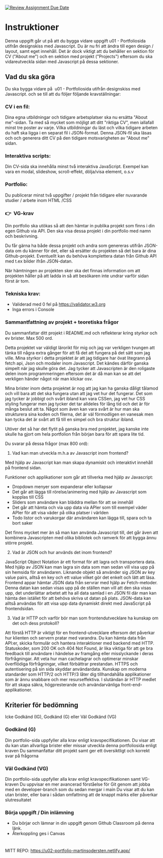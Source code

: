 [![Review Assignment Due Date](https://classroom.github.com/assets/deadline-readme-button-22041afd0340ce965d47ae6ef1cefeee28c7c493a6346c4f15d667ab976d596c.svg)](https://classroom.github.com/a/Y0f03qEq)

# Instruktioner

Denna uppgift går ut på att du bygga vidare uppgift u01 - Portfoliosida utifrån designskiss med Javascript. Du är nu fri att ändra till egen design / layout, samt eget innehåll. Det är dock viktigt att du behåller en sektion för CV ("About me") och en sektion med projekt ("Projects") eftersom du ska vidareutveckla sidan med Javascript på dessa sektioner.

## Vad du ska göra

Du ska bygga vidare på  u01 - Portfoliosida utifrån designskiss med Javascript. och se till att du följer följande kravställningar:

### CV i en fil:

Dina egna utbildningar och tidigare arbetsplatser ska nu ersätta "About me"-sidan. Ta med så mycket som möjligt att ditt "riktiga CV", men iallafall minst tre poster av varje.
Vilka utbildningar du läst och vilka tidigare arbeten du haft ska ligga i en separat fil i JSON-format. Denna JSON-fil ska läsas och och generera ditt CV på den tidigare motsvarigheten av "About me" sidan.

### Interaktiva scripts:

Din CV-sida ska innehålla minst två interaktiva JavaScript. Exempel kan vara en modal, slideshow, scroll-effekt, dölja/visa element, o.s.v

### Portfolio:

Du publicerar minst två uppgifter / projekt från tidigare eller nuvarande studier / arbete inom HTML /CSS

### 👉  VG-krav

Din portfolio ska utökas så att den hämtar in publika projekt som finns i din egen Github via API. Den ska visa dessa projekt i din portfolio med namn och beskrivning.

Du får gärna ha både dessa projekt och andra som genereras utifrån JSON-data om du känner för det, eller så ersätter du projekten så det bara är dina Github-projekt. Eventuellt kan du behöva komplettera datan från Github API med t.ex bilder ifrån JSON-datan.

När hämtningen av projekten sker ska det finnas information om att projekten håller på att ladda in så att besökaren inte undrar varför sidan först är tom.

### Tekniska krav:

- Validerad med 0 fel på https://validator.w3.org
- Inga errors i Console

### Sammantfattning av projekt + teoretiska frågor

Du sammanfattar ditt projekt i README.md och reflekterar kring styrkor och ev brister. Max 500 ord.

Detta projektet var väldigt lärorikt för mig och jag var verkligen tvungen att tänka till några extra gånger för att få det att fungera på det sätt som jag ville. Mina styrkor i detta projektet är att jag tidigare har övat litegrann på fetch api, Json och modaler inom Javascript. Det kändes därför ganska simpelt när jag skulle göra det. Jag tycker att Javascripten är den roligaste delen inom programmeringen eftersom det är då man kan se att det verkligen händer något när man klickar osv.

Mina brister inom detta projektet är nog att jag kan ha ganska dåligt tålamod och vill bara att det ska fungera utan att jag vet hur det fungerar. Det som jag tycker är jobbigt och svårt ibland kan vara CSSen, jag vet hur CSS styling fungerar men jag tycker det tar alldeles för lång tid och det är för många beslut att ta. Något som även kan vara svårt är hur man ska strukturera sina koden och filerna, det är väl förmodligen en vanesak men kan tycka det är svårt att få till en simpel och bra struktur ibland.

Utöver det så har det flytit på ganska bra med projektet, jag kanske inte skulle ha gjort om hela portfolion från början bara för att spara lite tid.

Du svarar på dessa frågor (max 800 ord):

1. Vad kan man utveckla m.h.a av Javascript inom frontend?

Med hjälp av Javascript kan man skapa dynamiskt och interaktivt innehåll på frontend sidan.

Funktioner och applikationer som går att tillverka med hjälp av Javascript:

- Dropdown menyer som expanderar eller kollapsar
- Det går att lägga till rörelse/animering med hjälp av Javascript som kopplas till CSS
- Sliders som användare kan bläddra mellan för att se innehåll
- Det går att hämta och via upp data via APIer som till exempel väder APIer för att visa väder på olika platser i världen
- Todo listor och varukorgar där användaren kan lägga till, spara och ta bort saker

Det finns mycket mer än så man kan använda Javascript till, det går även att kombinera Javascripten med olika bibliotek och ramverk för att bygga ännu större projekt.

2. Vad är JSON och hur används det inom frontend?

JavaScript Object Notation är ett format för att lagra och transportera data. Med hjälp av JSON kan man lagra sin data som man sedan vill visa upp på sin hemsida för användaren. Liknande objekt så använder sig JSON av key value pairs, alltså en key och ett value vilket gör det enkelt och lätt att läsa.
Frontend appar hämtar JSON data från servrar med hjälp av Fetch-metoder. Denna datan kan sedan visas upp på de ställen man vill att den ska visas upp, det underlättar arbetet att ha all data samlad i en JSON fil där man kan hämta den istället för att behöva skriva ut datan på plats. 
JSON-data kan alltså användas för att visa upp data dynamiskt direkt med JavaScript på frontendsidan.

3. Vad är HTTP och varför bör man som frontendutvecklare ha kunskap om det och dess protokoll?

Att förstå HTTP är viktigt för en frontend-utvecklare eftersom det påverkar hur klienten och servern pratar med varandra. Du kan hämta data från API:er, skicka formulär och hantera interaktioner med backend med HTTP. Statuskoder, som 200 OK och 404 Not Found, är lika viktiga för att ge bra feedback till användare i händelse av framgång eller misslyckande i deras förfrågningar.
Att veta hur man cachelagrar och optimerar minskar överflödiga förfrågningar, vilket förbättrar prestandan. HTTPS och autentisering på sin sida skyddar användardata. Kunskap om moderna standarder som HTTP/2 och HTTP/3 låter dig tillhandahålla applikationer som är ännu snabbare och mer resurseffektiva. I slutändan är HTTP medlet för att skapa säkra, högpresterande och användarvänliga front-end-applikationer.

## Kriterier för bedömning

Icke Godkänd (IG), Godkänd (G) eller Väl Godkänd (VG)

### Godkänd (G)

Din portfolio-sida uppfyller alla krav enligt kravspecifikationen.
Du visar att du kan utan allvarliga brister eller missar utveckla denna portfoliosida enligt kraven
Du sammanfattar ditt projekt samt ger ett översiktligt och korrekt svar på frågorna

### Väl Godkänd (VG)

Din portfolio-sida uppfyller alla krav enligt kravspecifikationen samt VG-kraven
Du uppvisar en mer avancerad förståelse för Git genom att jobba med en developer-branch som du sedan mergar i main
Du visar att du kan utan brister, eller bara i sådan omfattning att de knappt märks eller påverkar slutresultatet

### Börja uppgift / Din inlämning

- Du börjar och lämnar in din uppgift genom Github Classroom på denna länk.
- Återkoppling ges i Canvas

#
MITT REPO: https://u02-portfolio-martinsodersten.netlify.app/